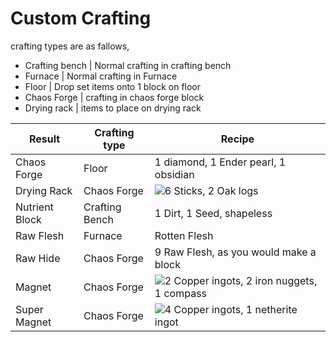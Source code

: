 # Custom Crafting
crafting types are as fallows,
* Crafting bench | Normal crafting in crafting bench
* Furnace | Normal crafting in Furnace
* Floor | Drop set items onto 1 block on floor
* Chaos Forge | crafting in chaos forge block
* Drying rack | items to place on drying rack

| Result | Crafting type | Recipe |
|--|--|--|
|Chaos Forge |Floor| 1 diamond, 1 Ender pearl, 1 obsidian
|Drying Rack | Chaos Forge|![6 Sticks, 2 Oak logs](https://i.imgur.com/HEujwrw.png)
|Nutrient Block| Crafting Bench| 1 Dirt, 1 Seed, shapeless
|Raw Flesh | Furnace| Rotten Flesh
|Raw Hide| Chaos Forge| 9 Raw Flesh, as you would make a block
|Magnet | Chaos Forge | ![2 Copper ingots, 2 iron nuggets, 1 compass](https://i.imgur.com/ciMp9h5.png)
|Super Magnet |Chaos Forge |![4 Copper ingots, 1 netherite ingot](https://i.imgur.com/zSwToul.png)